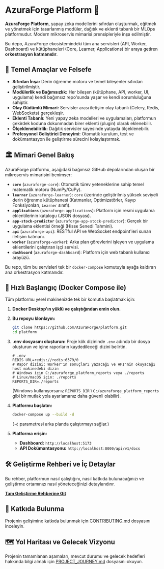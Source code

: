 # AzuraForge Platform 🚀

**AzuraForge Platform**, yapay zeka modellerini sıfırdan oluşturmak, eğitmek ve yönetmek için tasarlanmış modüler, dağıtık ve eklenti tabanlı bir MLOps platformudur. Modern mikroservis mimarisi prensipleriyle inşa edilmiştir.

Bu depo, AzuraForge ekosistemindeki tüm ana servisleri (API, Worker, Dashboard) ve kütüphaneleri (Core, Learner, Applications) bir araya getiren **orkestrasyon katmanıdır**.

## 🎯 Temel Amaçlar ve Felsefe

*   **Sıfırdan İnşa:** Derin öğrenme motoru ve temel bileşenler sıfırdan geliştirilmiştir.
*   **Modülerlik ve Bağımsızlık:** Her bileşen (kütüphane, API, worker, UI, uygulama) kendi bağımsız repo'sunda yaşar ve kendi sorumluluğuna sahiptir.
*   **Olay Güdümlü Mimari:** Servisler arası iletişim olay tabanlı (Celery, Redis, WebSockets) gerçekleşir.
*   **Eklenti Tabanlı:** Yeni yapay zeka modelleri ve uygulamaları, platformun çekirdek koduna dokunmadan birer eklenti (plugin) olarak eklenebilir.
*   **Ölçeklenebilirlik:** Dağıtık servisler sayesinde yatayda ölçeklenebilir.
*   **Profesyonel Geliştirici Deneyimi:** Otomatik kurulum, test ve dokümantasyon ile geliştirme sürecini kolaylaştırmak.

## 🏛️ Mimari Genel Bakış

AzuraForge platformu, aşağıdaki bağımsız GitHub depolarından oluşan bir mikroservis mimarisini benimser:

-   **`core`** (`azuraforge-core`): Otomatik türev yeteneklerine sahip temel matematik motoru (NumPy/CuPy).
-   **`learner`** (`azuraforge-learner`): `core` üzerinde geliştirilmiş yüksek seviyeli derin öğrenme kütüphanesi (Katmanlar, Optimizatörler, Kayıp Fonksiyonları, `Learner` sınıfı).
-   **`applications`** (`azuraforge-applications`): Platform için resmi uygulama eklentilerinin katalogu (JSON dosyası).
-   **`app-stock-predictor`** (`azuraforge-app-stock-predictor`): Gerçek bir uygulama eklentisi örneği (Hisse Senedi Tahmini).
-   **`api`** (`azuraforge-api`): RESTful API ve WebSocket endpoint'leri sunan iletişim katmanı.
-   **`worker`** (`azuraforge-worker`): Arka plan görevlerini işleyen ve uygulama eklentilerini çalıştıran işçi servisi.
-   **`dashboard`** (`azuraforge-dashboard`): Platform için web tabanlı kullanıcı arayüzü.

Bu repo, tüm bu servisleri tek bir `docker-compose` komutuyla ayağa kaldıran ana orkestrasyon katmanıdır.

## 🚀 Hızlı Başlangıç (Docker Compose ile)

Tüm platformu yerel makinenizde tek bir komutla başlatmak için:

1.  **Docker Desktop'ın yüklü ve çalıştığından emin olun.**
2.  **Bu repoyu klonlayın:**
    ```bash
    git clone https://github.com/AzuraForge/platform.git
    cd platform
    ```
3.  **.env dosyasını oluşturun:**
    Proje kök dizininde `.env` adında bir dosya oluşturun ve içine raporların kaydedileceği dizini belirtin.
    ```
    # .env
    REDIS_URL=redis://redis:6379/0
    # Rapor dizini: Worker'ın sonuçları yazacağı ve API'nin okuyacağı host makinedeki dizin
    # Windows için C:/azuraforge_platform_reports veya ./reports
    # Linux/macOS için: ./reports
    REPORTS_DIR=./reports 
    ```
    (Windows kullanıyorsanız `REPORTS_DIR`'i `C:/azuraforge_platform_reports` gibi bir mutlak yola ayarlamanız daha güvenli olabilir).
4.  **Platformu başlatın:**
    ```bash
    docker-compose up --build -d
    ```
    (`-d` parametresi arka planda çalıştırmayı sağlar.)

5.  **Platforma erişin:**
    -   **Dashboard:** `http://localhost:5173`
    -   **API Dokümantasyonu:** `http://localhost:8000/api/v1/docs`

## 🛠️ Geliştirme Rehberi ve İç Detaylar

Bu rehber, platformun nasıl çalıştığını, nasıl katkıda bulunacağınızı ve geliştirme ortamınızı nasıl yöneteceğinizi detaylandırır.

**[Tam Geliştirme Rehberine Git](./docs/DEVELOPMENT_GUIDE.md)**

## 🤝 Katkıda Bulunma

Projenin gelişimine katkıda bulunmak için [CONTRIBUTING.md](./docs/CONTRIBUTING.md) dosyasını inceleyin.

## 🗺️ Yol Haritası ve Gelecek Vizyonu

Projenin tamamlanan aşamaları, mevcut durumu ve gelecek hedefleri hakkında bilgi almak için [PROJECT_JOURNEY.md](./docs/PROJECT_JOURNEY.md) dosyasını okuyun.
